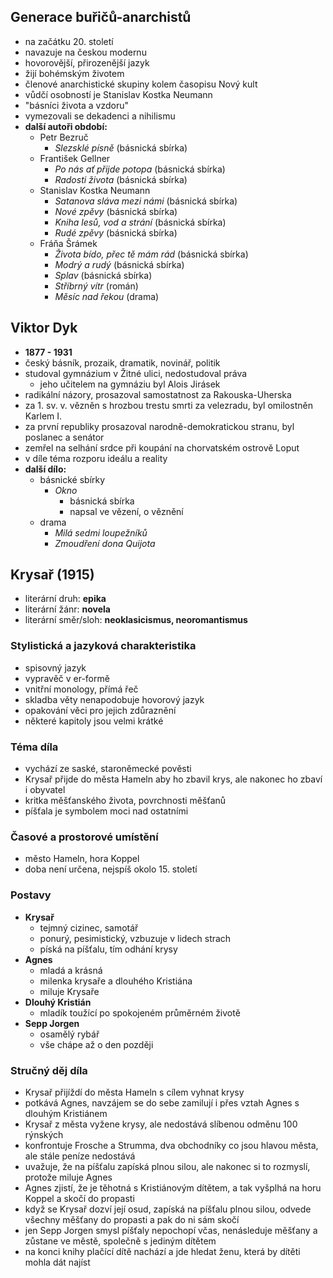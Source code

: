 ## Generace buřičů-anarchistů
- na začátku 20. století
- navazuje na českou modernu
- hovorovější, přirozenější jazyk
- žijí bohémským životem
- členové anarchistické skupiny kolem časopisu Nový kult
- vůdčí osobností je Stanislav Kostka Neumann
- "básníci života a vzdoru"
- vymezovali se dekadenci a nihilismu
- **další autoři období:**
	- Petr Bezruč
		- *Slezsklé písně* (básnická sbírka)
	- František Gellner
		- *Po nás ať přijde potopa* (básnická sbírka)
		- *Radosti života* (básnická sbírka)
	- Stanislav Kostka Neumann
		- *Satanova sláva mezi námi* (básnická sbírka)
		- *Nové zpěvy* (básnická sbírka)
		- *Kniha lesů, vod a strání* (básnická sbírka)
		- *Rudé zpěvy* (básnická sbírka)
	- Fráňa Šrámek
		- *Života bído, přec tě mám rád* (básnická sbírka)
		- *Modrý a rudý* (básnická sbírka)
		- *Splav* (básnická sbírka)
		- *Stříbrný vítr* (román)
		- *Měsíc nad řekou* (drama)
## Viktor Dyk
- **1877 - 1931**
- český básník, prozaik, dramatik, novinář, politik
- studoval gymnázium v Žitné ulici, nedostudoval práva
	- jeho učitelem na gymnáziu byl Alois Jirásek
- radikální názory, prosazoval samostatnost za Rakouska-Uherska
- za 1. sv. v. vězněn s hrozbou trestu smrti za velezradu, byl omilostněn Karlem I.
- za první republiky prosazoval narodně-demokratickou stranu, byl poslanec a senátor
- zemřel na selhání srdce při koupání na chorvatském ostrově Loput
- v díle téma rozporu ideálu a reality
- **další dílo:**
	- básnické sbírky
		- *Okno*
			- básnická sbírka
			- napsal ve vězení, o věznění
	- drama
		- *Milá sedmi loupežníků*
		- *Zmoudření dona Quijota*
## Krysař (1915)
- literární druh: **epika**
- literární žánr: **novela**
- literární směr/sloh: **neoklasicismus, neoromantismus**
### Stylistická a jazyková charakteristika
- spisovný jazyk
- vypravěč v er-formě
- vnitřní monology, přímá řeč
- skladba věty nenapodobuje hovorový jazyk
- opakování věci pro jejich zdůraznění
- některé kapitoly jsou velmi krátké
### Téma díla
- vychází ze saské, staroněmecké pověsti
- Krysař přijde do města Hameln aby ho zbavil krys, ale nakonec ho zbaví i obyvatel
- kritka měšťanského života, povrchnosti měšťanů
- píšťala je symbolem moci nad ostatními
### Časové a prostorové umístění
- město Hameln, hora Koppel
- doba není určena, nejspíš okolo 15. století
### Postavy
- **Krysař**
	- tejmný cizinec, samotář
	- ponurý, pesimistický, vzbuzuje v lidech strach
	- píská na píšťalu, tím odhání krysy
- **Agnes**
	- mladá a krásná
	- milenka krysaře a dlouhého Kristiána
	- miluje Krysaře
- **Dlouhý Kristián**
	- mladík toužící po spokojeném průměrném životě
- **Sepp Jorgen**
	- osamělý rybář
	- vše chápe až o den později
### Stručný děj díla
- Krysař přijíždí do města Hameln s cílem vyhnat krysy
- potkává Agnes, navzájem se do sebe zamilují i přes vztah Agnes s dlouhým Kristiánem
- Krysař z města vyžene krysy, ale nedostává slíbenou odměnu 100 rýnských
- konfrontuje Frosche a Strumma, dva obchodníky co jsou hlavou města, ale stále peníze nedostává
- uvažuje, že na píšťalu zapíská plnou silou, ale nakonec si to rozmyslí, protože miluje Agnes
- Agnes zjistí, že je těhotná s Kristiánovým dítětem, a tak vyšplhá na horu Koppel a skočí do propasti
- když se Krysař dozví její osud, zapíská na píšťalu plnou silou, odvede všechny měšťany do propasti a pak do ni sám skočí
- jen Sepp Jorgen smysl píšťaly nepochopí včas, nenásleduje měšťany a zůstane ve městě, společně s jediným dítětem
- na konci knihy plačící dítě nachází a jde hledat ženu, která by dítěti mohla dát najíst